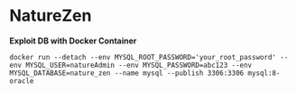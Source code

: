 # NatureZen

**Exploit DB with Docker Container**
~~~
docker run --detach --env MYSQL_ROOT_PASSWORD='your_root_password' --env MYSQL_USER=natureAdmin --env MYSQL_PASSWORD=abc123 --env MYSQL_DATABASE=nature_zen --name mysql --publish 3306:3306 mysql:8-oracle
~~~
